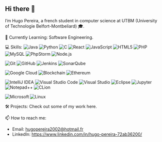 ## Hi there 👋

I’m Hugo Pereira, a french student in computer science at UTBM (University of Technologie Belfort-Montbeliard) 🎓. 

🌱 Currently Learning: Software Engineering.

💻 Skills:
![Java](https://img.shields.io/badge/Java-007396?style=flat-square&logo=java&logoColor=white)
![Python](https://img.shields.io/badge/Python-3776AB?style=flat-square&logo=python&logoColor=white)
![C](https://img.shields.io/badge/C-00599C?style=flat-square&logo=c&logoColor=white)
![React](https://img.shields.io/badge/React-61DAFB?style=flat-square&logo=react&logoColor=black)
![JavaScript](https://img.shields.io/badge/JavaScript-F7DF1E?style=flat-square&logo=javascript&logoColor=black)
![HTML5](https://img.shields.io/badge/HTML5-E34F26?style=flat-square&logo=html5&logoColor=white)
![PHP](https://img.shields.io/badge/PHP-777BB4?style=flat-square&logo=php&logoColor=white)
![MySQL](https://img.shields.io/badge/MySQL-005C84?style=flat-square&logo=mysql&logoColor=white)
![PhpStorm](https://img.shields.io/badge/PhpStorm-000000?style=flat-square&logo=phpstorm&logoColor=white)
![Node.js](https://img.shields.io/badge/Node.js-339933?style=flat-square&logo=node.js&logoColor=white)

![Git](https://img.shields.io/badge/Git-F05032?style=flat-square&logo=git&logoColor=white)
![GitHub](https://img.shields.io/badge/GitHub-181717?style=flat-square&logo=github&logoColor=white)
![Jenkins](https://img.shields.io/badge/Jenkins-D24939?style=flat-square&logo=jenkins&logoColor=white)
![SonarQube](https://img.shields.io/badge/SonarQube-4E9BCD?style=flat-square&logo=sonarqube&logoColor=white)

![Google Cloud](https://img.shields.io/badge/Google%20Cloud-4285F4?style=flat-square&logo=google-cloud&logoColor=white)
![Blockchain](https://img.shields.io/badge/Blockchain-121D33?style=flat-square&logo=blockchain-dot-com&logoColor=white)
![Ethereum](https://img.shields.io/badge/Ethereum-3C3C3D?style=flat-square&logo=ethereum&logoColor=white)

![IntelliJ IDEA](https://img.shields.io/badge/IntelliJ%20IDEA-000000?style=flat-square&logo=intellij-idea&logoColor=white)
![Visual Studio Code](https://img.shields.io/badge/VSCode-007ACC?style=flat-square&logo=visual-studio-code&logoColor=white)
![Visual Studio](https://img.shields.io/badge/Visual%20Studio-5C2D91?style=flat-square&logo=visual-studio&logoColor=white)
![Eclipse](https://img.shields.io/badge/Eclipse-2C2255?style=flat-square&logo=eclipse&logoColor=white)
![Jupyter](https://img.shields.io/badge/Jupyter-F37626?style=flat-square&logo=jupyter&logoColor=white)
![Notepad++](https://img.shields.io/badge/Notepad++-90E59A?style=flat-square&logo=notepadplusplus&logoColor=black)
![CLion](https://img.shields.io/badge/CLion-000000?style=flat-square&logo=clion&logoColor=white)

![Microsoft](https://img.shields.io/badge/Microsoft-5E5E5E?style=flat-square&logo=microsoft&logoColor=white)
![Linux](https://img.shields.io/badge/Linux-FCC624?style=flat-square&logo=linux&logoColor=black)

🛠️ Projects: Check out some of my work here.

📫 How to reach me:
  - Email: hugopereira2002@hotmail.fr
  - LinkedIn: https://www.linkedin.com/in/hugo-pereira-72ab36200/
